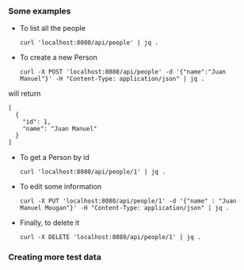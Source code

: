 ### Some examples

- To list all the people

    `curl 'localhost:8080/api/people' | jq .`

- To create a new Person

    `curl -X POST 'localhost:8080/api/people' -d '{"name":"Juan Manuel"}' -H "Content-Type: application/json" | jq .`

will return

    [
      {
        "id": 1,
        "name": "Juan Manuel"
      }
    ]

- To get a Person by id

    `curl 'localhost:8080/api/people/1' | jq .`

- To edit some information

    `curl -X PUT 'localhost:8080/api/people/1' -d '{"name" : "Juan Manuel Mougan"}' -H "Content-Type: application/json" | jq .`

- Finally, to delete it

    `curl -X DELETE 'localhost:8080/api/people/1' | jq .`

### Creating more test data

